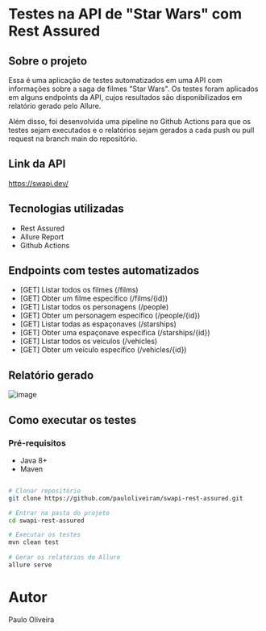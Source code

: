 # Testes na API de "Star Wars" com Rest Assured

## Sobre o projeto

Essa é uma aplicação de testes automatizados em uma API com informações sobre a saga de filmes "Star Wars". Os testes foram aplicados em alguns endpoints da API, cujos resultados são disponibilizados em relatório gerado pelo Allure. 

Além disso, foi desenvolvida uma pipeline no Github Actions para que os testes sejam executados e o relatórios sejam gerados a cada push ou pull request na branch main do repositório.

## Link da API
https://swapi.dev/

## Tecnologias utilizadas

- Rest Assured
- Allure Report
- Github Actions

## Endpoints com testes automatizados

- [GET] Listar todos os filmes (/films)
- [GET] Obter um filme específico (/films/{id})
- [GET] Listar todos os personagens (/people)
- [GET] Obter um personagem específico (/people/{id})
- [GET] Listar todas as espaçonaves (/starships)
- [GET] Obter uma espaçonave específica (/starships/{id})
- [GET] Listar todos os veículos (/vehicles)
- [GET] Obter um veículo específico (/vehicles/{id})

## Relatório gerado
![image](https://github.com/pauloliveiram/swapi-rest-assured/assets/39312072/c4cbba45-5664-4435-87c6-8ec3d8e09a0b)

## Como executar os testes

### Pré-requisitos

- Java 8+
- Maven

```bash

# Clonar repositório
git clone https://github.com/pauloliveiram/swapi-rest-assured.git

# Entrar na pasta do projeto
cd swapi-rest-assured

# Executar os testes
mvn clean test
					
# Gerar os relatórios do Allure
allure serve										
```

# Autor
Paulo Oliveira
